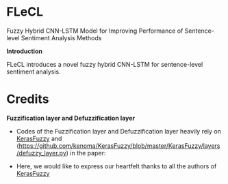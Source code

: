 # FLeCL
Fuzzy Hybrid CNN-LSTM Model for Improving Performance of  Sentence-level Sentiment Analysis Methods

**Introduction**

FLeCL introduces a novel fuzzy hybrid CNN-LSTM for sentence-level sentiment analysis.  

# Credits

**Fuzzification layer and Defuzzification layer**

- Codes of the Fuzzification layer and Defuzzification layer heavily rely on [KerasFuzzy](https://github.com/kenoma/KerasFuzzy/blob/master/KerasFuzzy/layers/fuzzy_layer.py) and (https://github.com/kenoma/KerasFuzzy/blob/master/KerasFuzzy/layers/defuzzy_layer.py)
in the paper:

- Here, we would like to express our heartfelt thanks to all the authors of [KerasFuzzy](https://github.com/kenoma/KerasFuzzy/tree/master)
